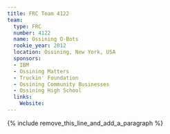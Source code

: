 ```yaml
---
title: FRC Team 4122
team:
  type: FRC
  number: 4122
  name: Ossining O-Bots
  rookie_year: 2012
  location: Ossining, New York, USA
  sponsors:
  - IBM
  - Ossining Matters
  - Truckin' Foundation
  - Ossining Community Businesses
  - Ossining High School
  links:
    Website:
---
```


{% include remove_this_line_and_add_a_paragraph %}